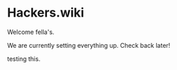 # Hackers.wiki


Welcome fella's. 

We are currently setting everything up. Check back later!

testing this.